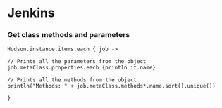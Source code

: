 # Jenkins

### Get class methods and parameters

```
Hudson.instance.items.each { job ->

// Prints all the parameters from the object
job.metaClass.properties.each {println it.name}

// Prints all the methods from the object
println("Methods: " + job.metaClass.methods*.name.sort().unique())

}
```
